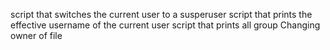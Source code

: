 script that switches the current user to a susperuser
script that prints the effective username of the current user
script that prints all group
Changing owner of file
